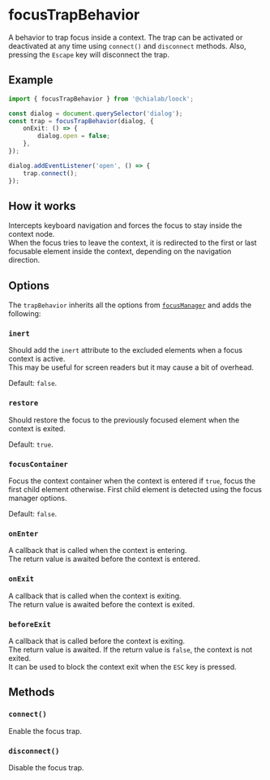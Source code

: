 # focusTrapBehavior

A behavior to trap focus inside a context. The trap can be activated or deactivated at any time using `connect()` and `disconnect` methods. Also, pressing the `Escape` key will disconnect the trap.

## Example

```ts
import { focusTrapBehavior } from '@chialab/loock';

const dialog = document.querySelector('dialog');
const trap = focusTrapBehavior(dialog, {
    onExit: () => {
        dialog.open = false;
    },
});

dialog.addEventListener('open', () => {
    trap.connect();
});
```

## How it works

Intercepts keyboard navigation and forces the focus to stay inside the context node.  
When the focus tries to leave the context, it is redirected to the first or last focusable element inside the context, depending on the navigation direction.

## Options

The `trapBehavior` inherits all the options from [`focusManager`](./focus-manager) and adds the following:

### `inert`

Should add the `inert` attribute to the excluded elements when a focus context is active.  
This may be useful for screen readers but it may cause a bit of overhead.

Default: `false`.

### `restore`

Should restore the focus to the previously focused element when the context is exited.

Default: `true`.

### `focusContainer`

Focus the context container when the context is entered if `true`, focus the first child element otherwise.
First child element is detected using the focus manager options.

Default: `false`.

### `onEnter`

A callback that is called when the context is entering.  
The return value is awaited before the context is entered.

### `onExit`

A callback that is called when the context is exiting.  
The return value is awaited before the context is exited.

### `beforeExit`

A callback that is called before the context is exiting.  
The return value is awaited. If the return value is `false`, the context is not exited.  
It can be used to block the context exit when the `ESC` key is pressed.

## Methods

### `connect()`

Enable the focus trap.

### `disconnect()`

Disable the focus trap.
